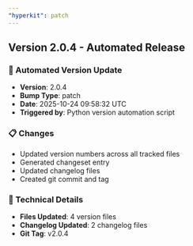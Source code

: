 ```yaml
---
"hyperkit": patch
---
```


## Version 2.0.4 - Automated Release

### 🚀 Automated Version Update
- **Version**: 2.0.4
- **Bump Type**: patch
- **Date**: 2025-10-24 09:58:32 UTC
- **Triggered by**: Python version automation script

### 📋 Changes
- Updated version numbers across all tracked files
- Generated changeset entry
- Updated changelog files
- Created git commit and tag

### 🔧 Technical Details
- **Files Updated**: 4 version files
- **Changelog Updated**: 2 changelog files
- **Git Tag**: v2.0.4
